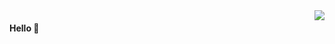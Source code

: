 <img align="right" src="https://github-readme-stats.vercel.app/api?username=piaoyidage&show_icons=true&icon_color=805AD5&text_color=718096&bg_color=ffffff&hide_title=true" />

#### Hello 👏

